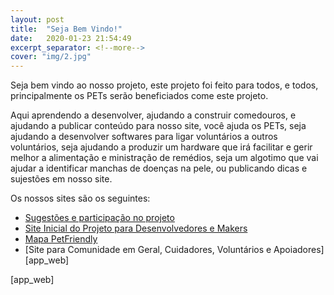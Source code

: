 ```yaml
---
layout: post
title:  "Seja Bem Vindo!"
date:   2020-01-23 21:54:49
excerpt_separator: <!--more-->
cover: "img/2.jpg"
---
```


Seja bem vindo ao nosso projeto, este projeto foi feito para todos, e todos, principalmente os PETs serão beneficiados come este projeto.

<!--more-->

Aqui aprendendo a desenvolver, ajudando a construir comedouros, e ajudando a publicar conteúdo para nosso site, você ajuda os PETs, seja ajudando a desenvolver softwares para ligar voluntários a outros voluntários, seja ajudando a produzir um hardware que irá facilitar e gerir melhor a alimentação e ministração de remédios, seja um algotimo que vai ajudar a identificar manchas de doenças na pele, ou publicando dicas e sujestões em nosso site.

Os nossos sites são os seguintes:

- [Sugestões e participação no projeto][sugestoes]
- [Site Inicial do Projeto para Desenvolvedores e Makers][web1]
- [Mapa PetFriendly][petfriendly]
- [Site para Comunidade em Geral, Cuidadores, Voluntários e Apoiadores][app_web]

[web]:          http://bit.ly/streetpet_web
[web1]:         http://bit.ly/streetpet_web1
[sugestoes]:    http://bit.ly/streetpet_sugestoes
[petfriendly]:  http://bit.ly/streetpet_petfriendly
[app_web]
